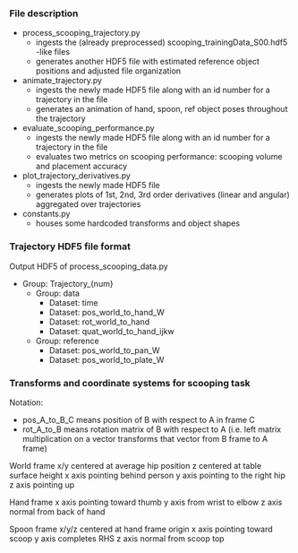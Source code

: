 ### File description

- process_scooping_trajectory.py
    - ingests the (already preprocessed) scooping_trainingData_S00.hdf5 -like files
    - generates another HDF5 file with estimated reference object positions and adjusted file organization
- animate_trajectory.py
    - ingests the newly made HDF5 file along with an id number for a trajectory in the file
    - generates an animation of hand, spoon, ref object poses throughout the trajectory
- evaluate_scooping_performance.py
    - ingests the newly made HDF5 file along with an id number for a trajectory in the file
    - evaluates two metrics on scooping performance: scooping volume and placement accuracy
- plot_trajectory_derivatives.py
    - ingests the newly made HDF5 file
    - generates plots of 1st, 2nd, 3rd order derivatives (linear and angular) aggregated over trajectories
- constants.py
    - houses some hardcoded transforms and object shapes

### Trajectory HDF5 file format

Output HDF5 of process_scooping_data.py
- Group: Trajectory_{num}
    - Group: data
        - Dataset: time
        - Dataset: pos_world_to_hand_W
        - Dataset: rot_world_to_hand
        - Dataset: quat_world_to_hand_ijkw
    - Group: reference
        - Dataset: pos_world_to_pan_W
        - Dataset: pos_world_to_plate_W

### Transforms and coordinate systems for scooping task

Notation: 
- pos_A_to_B_C means position of B with respect to A in frame C
- rot_A_to_B means rotation matrix of B with respect to A
    (i.e. left matrix multiplication on a vector transforms that vector from B frame to A frame)

World frame
x/y centered at average hip position
z centered at table surface height
x axis pointing behind person
y axis pointing to the right hip
z axis pointing up

Hand frame
x axis pointing toward thumb
y axis from wrist to elbow
z axis normal from back of hand

Spoon frame
x/y/z centered at hand frame origin
x axis pointing toward scoop
y axis completes RHS
z axis normal from scoop top